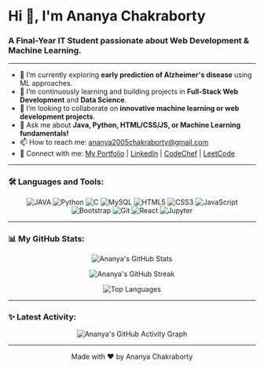 # Hi 👋, I'm Ananya Chakraborty

### A Final-Year IT Student passionate about Web Development & Machine Learning.

---

- 🔭 I’m currently exploring **early prediction of Alzheimer's disease** using ML approaches.
- 🌱 I’m continuously learning and building projects in **Full-Stack Web Development** and **Data Science**.
- 👯 I’m looking to collaborate on **innovative machine learning or web development projects**.
- 💬 Ask me about **Java, Python, HTML/CSS/JS, or Machine Learning fundamentals!**
- 📫 How to reach me: [ananya2005chakraborty@gmail.com](mailto:ananya2005chakraborty@gmail.com)
- 🔗 Connect with me: [My Portfolio](https://ananyahacks.github.io/) | [LinkedIn](https://www.linkedin.com/in/ananya-chakraborty-579a2a209) | [CodeChef](https://www.codechef.com/users/ananyahacks) | [LeetCode](https://leetcode.com/ananyahacks/)

---



<!-- You can use icons from sites like shields.io or devicon.dev -->
### 🛠️ Languages and Tools:

<!-- These badges automatically include the official logos (pictures) of the technologies. -->
<p align="center">
  <img src="https://img.shields.io/badge/Java-007396?style=for-the-badge&logo=openjdk&logoColor=pink" alt="JAVA" />
  <img src="https://img.shields.io/badge/Python-3776AB?style=for-the-badge&logo=python&logoColor=white" alt="Python" />
  <img src="https://img.shields.io/badge/C-A8B9CC?style=for-the-badge&logo=c&logoColor=white" alt="C" />
  <img src="https://img.shields.io/badge/MySQL-4479A1?style=for-the-badge&logo=mysql&logoColor=white" alt="MySQL" />
  <img src="https://img.shields.io/badge/HTML5-E34F26?style=for-the-badge&logo=html5&logoColor=white" alt="HTML5" />
  <img src="https://img.shields.io/badge/CSS3-1572B6?style=for-the-badge&logo=css3&logoColor=white" alt="CSS3" />
  <img src="https://img.shields.io/badge/JavaScript-F7DF1E?style=for-the-badge&logo=javascript&logoColor=black" alt="JavaScript" />
  <img src="https://img.shields.io/badge/Bootstrap-7952B3?style=for-the-badge&logo=bootstrap&logoColor=white" alt="Bootstrap" />
  <img src="https://img.shields.io/badge/Git-F05032?style=for-the-badge&logo=git&logoColor=white" alt="Git" />
  <img src="https://img.shields.io/badge/React-61DAFB?style=for-the-badge&logo=react&logoColor=black" alt="React" />
  <img src="https://img.shields.io/badge/Jupyter-F37626?style=for-the-badge&logo=jupyter&logoColor=white" alt="Jupyter" />
</p>

---

### 📊 My GitHub Stats:

<p align="center">
  <!-- GitHub Stats Card -->
  <img src="https://github-readme-stats.vercel.app/api?username=ananyahacks&show_icons=true&theme=dark&include_all_commits=true&count_private=true" alt="Ananya's GitHub Stats" />
</p>

<p align="center">
  <!-- GitHub Streak Stats Card (Corrected URL and embedding) -->
  <img src="https://github-readme-streak-stats.herokuapp.com/?user=ananyahacks&theme=dark&hide_border=true" alt="Ananya's GitHub Streak" />
</p>

<p align="center">
  <!-- Most Used Languages Card -->
  <img src="https://github-readme-stats.vercel.app/api/top-langs/?username=ananyahacks&layout=compact&theme=dark&hide_title=true" alt="Top Languages" />
</p>

---
### ✨ Latest Activity:

<!-- GitHub Activity Graph - From https://github.com/ashishdotme/github-readme-activity-graph -->
<!-- You might need to set up a personal access token for this one if it doesn't work directly -->
<p align="center">
  <img src="https://github-readme-activity-graph.vercel.app/graph?username=ananyahacks&theme=dark&hide_border=true" alt="Ananya's GitHub Activity Graph" />
</p>

---

<p align="center">
  Made with ❤️ by Ananya Chakraborty
</p>
